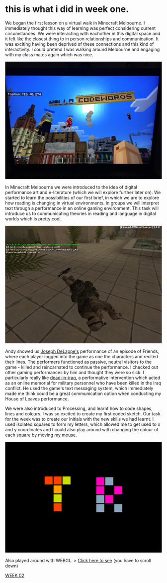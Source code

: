 # this is what i did in week one.

We began the first lesson on a virtual walk in Minecraft Melbourne. I immediately thought this way of learning was perfect considering current circumstances. We were interacting with eachother in this digital space and it felt like the closest thing to in person relationships and communication. It was exciting having been deprived of these connections and this kind of interactivity. I could pretend I was walking around Melbourne and engaging with my class mates again which was nice.

![](IMG_2927.JPG) 

In Minecraft Melbourne we were introduced to the idea of digital performance art and e-literature (which we will explore further later on). We started to learn the possibilities of our first brief, in which we are to explore how reading is changing in virtual environments. In groups we will interpret text through a performance in an online gaming environment. This task will introduce us to communicating theories in reading and language in digital worlds which is pretty cool. 

![](3_dead-whats-your-point.jpg) 

Andy showed us [Joseph DeLappe's](http://www.delappe.net/) performance of an episode of Friends, where each player logged into the game as one the characters and recited their lines. The performers functioned as passive, neutral visitors to the game - killed and reincarnated to continue the performance. I checked out other gaming performances by him and thought they were so sick. I particularly really like [dead-in-iraq](http://www.delappe.net/project/dead-in-iraq/), a performative intervention which acted as an online memorial for military personnel who have been killed in the Iraq conflict. He used the game's text messaging system, which immediately made me think could be a great communication option when conducting my House of Leaves performance. 

We were also introduced to Processing, and learnt how to code shapes, lines and colours. I was so excited to create my first coded sketch. 
Our task for the week was to create our initials with the new skills we had learnt. I used isolated squares to form my letters, which allowed me to get used to x and y coordinates and I could also play around with changing the colour of each square by moving my mouse. 

![](TR_initials.jpg)

Also played around with WEBGL. > [Click here to see](https://taylarogic.github.io/codeWords/01/T_R/) (you have to scroll down)

[WEEK 02](https://taylarogic.github.io/codeWords/02/)
